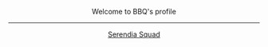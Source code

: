 <p align="center">Welcome to BBQ's profile</p>
<hr>
<p align="center">
  <a href="https://discord.gg/NXz5GQY">Serendia Squad</a>
  <a href="https://discord.com/users/298888568279924746">
</p>
